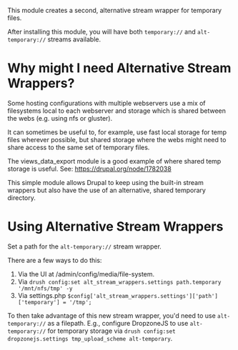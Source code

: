 This module creates a second, alternative stream wrapper for temporary files.

After installing this module, you will have both `temporary://` and `alt-temporary://` streams
available.

# Why might I need Alternative Stream Wrappers?

Some hosting configurations with multiple webservers use a mix of
filesystems local to each webserver and storage which is shared between the 
webs (e.g. using nfs or gluster).

It can sometimes be useful to, for example, use fast local storage for temp
files wherever possible, but shared storage where the webs might need to
share access to the same set of temporary files. 

The views_data_export module is a good example of where shared temp storage
is useful. See: <https://drupal.org/node/1782038>

This simple module allows Drupal to keep using the built-in stream wrappers 
 but also have the use of an alternative, shared temporary directory.


Using Alternative Stream Wrappers
=================================

Set a path for the `alt-temporary://` stream wrapper.

There are a few ways to do this:

1. Via the UI at /admin/config/media/file-system.
2. Via `drush config:set alt_stream_wrappers.settings path.temporary '/mnt/nfs/tmp' -y`
3. Via settings.php `$config['alt_stream_wrappers.settings']['path']['temporary'] = '/tmp';`

To then take advantage of this new stream wrapper, you'd need to use `alt-temporary://` as a filepath. E.g., configure DropzoneJS to use `alt-temporary://` for temporary storage via `drush config:set dropzonejs.settings tmp_upload_scheme alt-temporary`.